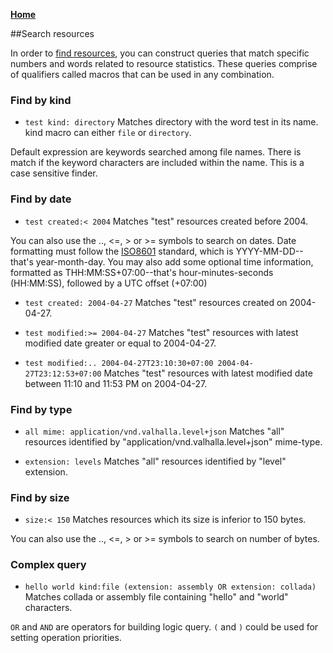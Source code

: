 **[Home](Home)**

##Search resources

In order to [find resources](https://github.com/fl4re/fl4re-engine/wiki/Content-browser-api-v2#get--retrieve-resources-from-a-workspace), you can construct queries that match specific numbers and words related to resource statistics. These queries comprise of qualifiers called macros that can be used in any combination.

### Find by kind

* ```test kind: directory```
    Matches directory with the word test in its name. kind macro can either ```file``` or ```directory```.

Default expression are keywords searched among file names. There is match if the keyword characters are included within the name. This is a case sensitive finder.

### Find by date

* ```test created:< 2004```
    Matches "test" resources created before 2004. 

You can also use the .., <=, > or >= symbols to search on dates. Date formatting must follow the [ISO8601](https://en.wikipedia.org/wiki/ISO_8601) standard, which is YYYY-MM-DD--that's year-month-day. You may also add some optional time information, formatted as THH:MM:SS+07:00--that's hour-minutes-seconds (HH:MM:SS), followed by a UTC offset (+07:00)

* ```test created: 2004-04-27```
    Matches "test" resources created on 2004-04-27.

* ```test modified:>= 2004-04-27```
    Matches "test" resources with latest modified date greater or equal to 2004-04-27.

* ```test modified:.. 2004-04-27T23:10:30+07:00 2004-04-27T23:12:53+07:00```
    Matches "test" resources with latest modified date between 11:10 and 11:53 PM on 2004-04-27.

### Find by type

* ```all mime: application/vnd.valhalla.level+json```
    Matches "all" resources identified by "application/vnd.valhalla.level+json" mime-type.

* ```extension: levels```
    Matches "all" resources identified by "level" extension.

### Find by size

* ```size:< 150```
    Matches resources which its size is inferior to 150 bytes.

You can also use the .., <=, > or >= symbols to search on number of bytes.

### Complex query

* ```hello world kind:file (extension: assembly OR extension: collada)```
    Matches collada or assembly file containing "hello" and "world" characters.

```OR``` and ```AND``` are operators for building logic query. ```(``` and ```)``` could be used for setting operation priorities.

